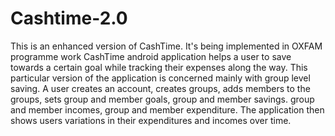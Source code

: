 # Cashtime-2.0
This is an enhanced version of CashTime. It's being implemented in OXFAM programme work
CashTime android application helps a user to save towards a certain goal while tracking their expenses along the way.
This particular version of the application is concerned mainly with group level saving.
A user creates an account, creates groups, adds members to the groups, sets group and member goals, group and member savings.
group and member incomes, group and member expenditure.
The application then shows users variations in their expenditures and incomes over time.
